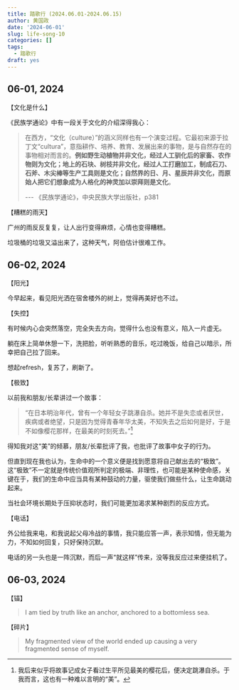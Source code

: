 ```yaml
---
title: 踏歌行 (2024.06.01-2024.06.15)
author: 黄国政
date: '2024-06-01'
slug: life-song-10
categories: []
tags:
  - 踏歌行
draft: yes
---
```


<!--more-->

## 06-01, 2024

【文化是什么】

《民族学通论》中有一段关于文化的介绍深得我心：

> 在西方，“文化（culture）”的涵义同样也有一个演变过程。它最初来源于拉丁文“cultura”，意指耕作、培养、教育、发展出来的事物，是与自然存在的事物相对而言的。**例如野生动植物并非文化，经过人工驯化后的家畜、农作物则为文化；地上的石块、树枝并非文化，经过人工打磨加工，制成石刀、石斧、木尖棒等生产工具则是文化；自然界的日、月、星辰并非文化，而原始人把它们想象成为人格化的神灵加以崇拜则是文化**。
>
> --- 《民族学通论》，中央民族大学出版社，p381

【糟糕的雨天】

广州的雨反反复复，让人出行变得麻烦，心情也变得糟糕。

垃圾桶的垃圾又溢出来了，这种天气，阿伯估计很难工作。

## 06-02, 2024

【阳光】

今早起来，看见阳光洒在宿舍楼外的树上，觉得再美好也不过。

【失控】

有时候内心会突然落空，完全失去方向，觉得什么也没有意义，陷入一片虚无。

躺在床上简单休憩一下，洗把脸，听听熟悉的音乐，吃过晚饭，给自己以暗示，所幸把自己拉了回来。

想起refresh，复苏了，刷新了。

【极致】

以前我和朋友/长辈讲过一个故事：

> “在日本明治年代，曾有一个年轻女子跳瀑自杀。她并不是失恋或者厌世，疾病或者绝望，只是因为觉得青春年华太美，不知失去之后如何是好，于是不如像樱花那样，在最美的时刻死去。”[^story]

[^story]: 我后来似乎将故事记成女子看过生平所见最美的樱花后，便决定跳瀑自杀。于我而言，这也有一种难以言明的“美”。

得知我对这“美”的倾慕，朋友/长辈批评了我，也批评了故事中女子的行为。

但直到现在我也认为，生命中的一个意义便是找到愿意将自己献出去的“极致”。这“极致”不一定就是传统价值观所判定的极端、非理性，也可能是某种使命感，关键在于，我们的生命中应当具有某种鼓动的力量，驱使我们做些什么，让生命跳动起来。

当社会环境长期处于压抑状态时，我们可能更加渴求某种剧烈的反应方式。

【电话】

外公给我来电，和我说起父母冷战的事情，我只能应答一声，表示知情，但无能为力，不知如何回复，只好保持沉默。

电话的另一头也是一阵沉默，而后一声“就这样”传来，没等我反应过来便挂机了。

## 06-03, 2024

【锚】

> I am tied by truth like an anchor, anchored to a bottomless sea.

【碎片】

> My fragmented view of the world ended up causing a very fragmented sense of myself.
